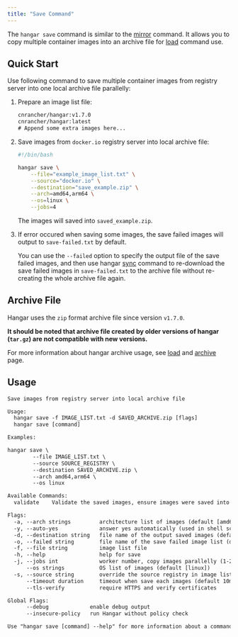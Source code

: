 ```yaml
---
title: "Save Command"
---
```


The `hangar save` command is similar to the [mirror](/docs/v1.7/mirror/mirror) command. It allows you to copy multiple container images into an archive file for [load](/docs/v1.7/load/load) command use.

## Quick Start

Use following command to save multiple container images from registry server into one local archive file parallelly:

1. Prepare an image list file:

    ```txt title="example_image_list.txt"
    cnrancher/hangar:v1.7.0
    cnrancher/hangar:latest
    # Append some extra images here...
    ```

2. Save images from `docker.io` registry server into local archive file:

    ```bash
    #!/bin/bash

    hangar save \
        --file="example_image_list.txt" \
        --source="docker.io" \
        --destination="save_example.zip" \
        --arch=amd64,arm64 \
        --os=linux \
        --jobs=4
    ```

    The images will saved into `saved_example.zip`.

3. If error occured when saving some images, the save failed images will output to `save-failed.txt` by default.

    You can use the `--failed` option to specify the output file of the save failed images, and then use hangar [sync](/docs/v1.7/sync/sync) command to re-download the save failed images in `save-failed.txt` to the archive file without re-creating the whole archive file again.

## Archive File

Hangar uses the `zip` format archive file since version `v1.7.0`.

**It should be noted that archive file created by older versions of hangar (`tar.gz`) are not compatible with new versions.**

For more information about hangar archive usage, see [load](/docs/v1.7/load/load) and [archive](/docs/v1.7/archive) page.

## Usage

```txt title="hangar save --help"
Save images from registry server into local archive file

Usage:
  hangar save -f IMAGE_LIST.txt -d SAVED_ARCHIVE.zip [flags]
  hangar save [command]

Examples:

hangar save \
        --file IMAGE_LIST.txt \
        --source SOURCE_REGISTRY \
        --destination SAVED_ARCHIVE.zip \
        --arch amd64,arm64 \
        --os linux

Available Commands:
  validate    Validate the saved images, ensure images were saved into archive file

Flags:
  -a, --arch strings         architecture list of images (default [amd64,arm64])
  -y, --auto-yes             answer yes automatically (used in shell script)
  -d, --destination string   file name of the output saved images (default "saved-images.zip")
  -o, --failed string        file name of the save failed image list (default "save-failed.txt")
  -f, --file string          image list file
  -h, --help                 help for save
  -j, --jobs int             worker number, copy images parallelly (1-20) (default 1)
      --os strings           OS list of images (default [linux])
  -s, --source string        override the source registry in image list
      --timeout duration     timeout when save each images (default 10m0s)
      --tls-verify           require HTTPS and verify certificates

Global Flags:
      --debug             enable debug output
      --insecure-policy   run Hangar without policy check

Use "hangar save [command] --help" for more information about a command.
```
